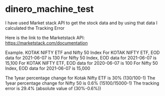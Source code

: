 # dinero_machine_test
I have used Market stack API to get the stock data and by using that data I calculated the Tracking Error

Here is the link to the Marketstack API: https://marketstack.com/documentation

Example. KOTAK NIFTY ETF and Nifty 50 Index
For KOTAK NIFTY ETF, EOD data for 2021-06-07 is 130
For Nifty 50 Index, EOD data for 2021-06-07 is 15,100
For KOTAK NIFTY ETF, EOD data for 2020-06-07 is 100 For Nifty 50 Index, EOD data for 2021-06-07 is 15,000

The 1year percentage change for Kotak Nifty ETF is 30% (130/100-1) The 1year percentage change for Nifty 50 is 0.6% (15100/15000-1) The tracking error is 29.4% (absolute value of (30%-0.6%))
